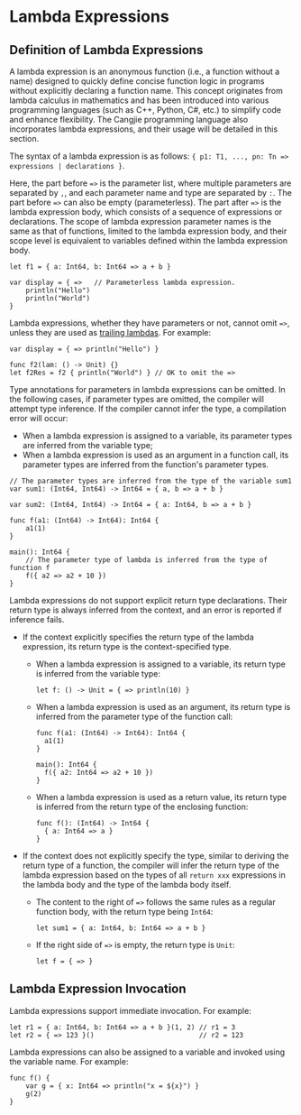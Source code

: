 # Lambda Expressions

## Definition of Lambda Expressions

A lambda expression is an anonymous function (i.e., a function without a name) designed to quickly define concise function logic in programs without explicitly declaring a function name. This concept originates from lambda calculus in mathematics and has been introduced into various programming languages (such as C++, Python, C#, etc.) to simplify code and enhance flexibility. The Cangjie programming language also incorporates lambda expressions, and their usage will be detailed in this section.

The syntax of a lambda expression is as follows: `{ p1: T1, ..., pn: Tn => expressions | declarations }`.

Here, the part before `=>` is the parameter list, where multiple parameters are separated by `,`, and each parameter name and type are separated by `:`. The part before `=>` can also be empty (parameterless). The part after `=>` is the lambda expression body, which consists of a sequence of expressions or declarations. The scope of lambda expression parameter names is the same as that of functions, limited to the lambda expression body, and their scope level is equivalent to variables defined within the lambda expression body.

<!-- compile -->

```cangjie
let f1 = { a: Int64, b: Int64 => a + b }

var display = { =>   // Parameterless lambda expression.
    println("Hello")
    println("World")
}
```

Lambda expressions, whether they have parameters or not, cannot omit `=>`, unless they are used as [trailing lambdas](./function_call_desugar.md#trailing-lambda). For example:

<!-- compile -->

```cangjie
var display = { => println("Hello") }

func f2(lam: () -> Unit) {}
let f2Res = f2 { println("World") } // OK to omit the =>
```

Type annotations for parameters in lambda expressions can be omitted. In the following cases, if parameter types are omitted, the compiler will attempt type inference. If the compiler cannot infer the type, a compilation error will occur:

- When a lambda expression is assigned to a variable, its parameter types are inferred from the variable type;
- When a lambda expression is used as an argument in a function call, its parameter types are inferred from the function's parameter types.

<!-- compile -->

```cangjie
// The parameter types are inferred from the type of the variable sum1
var sum1: (Int64, Int64) -> Int64 = { a, b => a + b }

var sum2: (Int64, Int64) -> Int64 = { a: Int64, b => a + b }

func f(a1: (Int64) -> Int64): Int64 {
    a1(1)
}

main(): Int64 {
    // The parameter type of lambda is inferred from the type of function f
    f({ a2 => a2 + 10 })
}
```

Lambda expressions do not support explicit return type declarations. Their return type is always inferred from the context, and an error is reported if inference fails.

- If the context explicitly specifies the return type of the lambda expression, its return type is the context-specified type.

    - When a lambda expression is assigned to a variable, its return type is inferred from the variable type:

      <!-- compile -->

      ```cangjie
      let f: () -> Unit = { => println(10) }
      ```

    - When a lambda expression is used as an argument, its return type is inferred from the parameter type of the function call:

      <!-- compile -->

      ```cangjie
      func f(a1: (Int64) -> Int64): Int64 {
        a1(1)
      }

      main(): Int64 {
        f({ a2: Int64 => a2 + 10 })
      }
      ```

    - When a lambda expression is used as a return value, its return type is inferred from the return type of the enclosing function:

      <!-- compile -->

      ```cangjie
      func f(): (Int64) -> Int64 {
        { a: Int64 => a }
      }
      ```

- If the context does not explicitly specify the type, similar to deriving the return type of a function, the compiler will infer the return type of the lambda expression based on the types of all `return xxx` expressions in the lambda body and the type of the lambda body itself.

    - The content to the right of `=>` follows the same rules as a regular function body, with the return type being `Int64`:

      <!-- compile -->

      ```cangjie
      let sum1 = { a: Int64, b: Int64 => a + b }
      ```

    - If the right side of `=>` is empty, the return type is `Unit`:

      <!-- compile -->

      ```cangjie
      let f = { => }
      ```

## Lambda Expression Invocation

Lambda expressions support immediate invocation. For example:

<!-- compile -->

```cangjie
let r1 = { a: Int64, b: Int64 => a + b }(1, 2) // r1 = 3
let r2 = { => 123 }()                          // r2 = 123
```

Lambda expressions can also be assigned to a variable and invoked using the variable name. For example:

<!-- compile -->

```cangjie
func f() {
    var g = { x: Int64 => println("x = ${x}") }
    g(2)
}
```